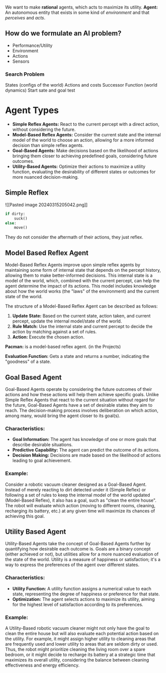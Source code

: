 We want to make **rational** agents, which acts to maximize its utility.
**Agent:** An autonomous entity that exists in some kind of *environment* and that *perceives* and *acts*.
## How do we formulate an AI problem?
- Performance/Utility
- Environment
- Actions
- Sensors

### Search Problem
States (configs of the world)
Actions and costs
Successor Function (world dynamics)
Start sate and goal test
# Agent Types
- **Simple Reflex Agents:** React to the current percept with a direct action, without considering the future.
- **Model-Based Reflex Agents:** Consider the current state and the internal model of the world to choose an action, allowing for a more informed decision than simple reflex agents.
- **Goal-Based Agents:** Make decisions based on the likelihood of actions bringing them closer to achieving predefined goals, considering future outcomes.
- **Utility-Based Agents:** Optimize their actions to maximize a utility function, evaluating the desirability of different states or outcomes for more nuanced decision-making.

## Simple Reflex
![[Pasted image 20240315205042.png]]
```python
if dirty:
	suck()
else:
	move()
```

They do not consider the aftermath of their actions, they just reflex.

## Model Based Reflex Agent
Model-Based Reflex Agents improve upon simple reflex agents by maintaining some form of internal state that depends on the percept history, allowing them to make better-informed decisions. This internal state is a model of the world, which, combined with the current percept, can help the agent determine the impact of its actions. This model includes knowledge about how the world works (the "laws" of the environment) and the current state of the world.

The structure of a Model-Based Reflex Agent can be described as follows:

1. **Update State:** Based on the current state, action taken, and current percept, update the internal model/state of the world.
2. **Rule Match:** Use the internal state and current percept to decide the action by matching against a set of rules.
3. **Action:** Execute the chosen action.

**Pacman:** is a model-based reflex agent. (in the Projects)


**Evaluation Function:** Gets a state and returns a number, indicating the "goodness" of a state.

## Goal Based Agent

Goal-Based Agents operate by considering the future outcomes of their actions and how these actions will help them achieve specific goals. Unlike Simple Reflex Agents that react to the current situation without regard for the future, Goal-Based Agents have a set of desirable states they aim to reach. The decision-making process involves deliberation on which action, among many, would bring the agent closer to its goal(s).
### Characteristics:
- **Goal Information:** The agent has knowledge of one or more goals that describe desirable situations.
- **Predictive Capability:** The agent can predict the outcome of its actions.
- **Decision Making:** Decisions are made based on the likelihood of actions leading to goal achievement.
### Example:
Consider a robotic vacuum cleaner designed as a Goal-Based Agent. Instead of merely reacting to dirt detected under it (Simple Reflex) or following a set of rules to keep the internal model of the world updated (Model-Based Reflex), it also has a goal, such as "clean the entire house". The robot will evaluate which action (moving to different rooms, cleaning, recharging its battery, etc.) at any given time will maximize its chances of achieving this goal.

## Utility Based Agent
Utility-Based Agents take the concept of Goal-Based Agents further by quantifying how desirable each outcome is. Goals are a binary concept (either achieved or not), but utilities allow for a more nuanced evaluation of the state of the world. Utility is a measure of happiness or satisfaction; it's a way to express the preferences of the agent over different states.
### Characteristics:
- **Utility Function:** A utility function assigns a numerical value to each state, representing the degree of happiness or preference for that state.
- **Optimization:** The agent selects actions to maximize its utility, aiming for the highest level of satisfaction according to its preferences.
### Example:
A Utility-Based robotic vacuum cleaner might not only have the goal to clean the entire house but will also evaluate each potential action based on the utility. For example, it might assign higher utility to cleaning areas that are frequently used and lower utility to areas that are seldom dirty or used. Thus, the robot might prioritize cleaning the living room over a spare bedroom, or it might decide to recharge its battery at a strategic time that maximizes its overall utility, considering the balance between cleaning effectiveness and energy efficiency.
